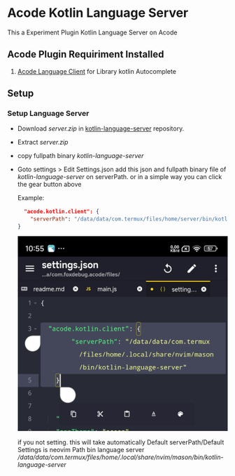 
<script type='text/javascript' src='https://cdn.trakteer.id/js/embed/trbtn.min.js?date=18-11-2023'></script><script type='text/javascript'>(function(){var trbtnId=trbtn.init('Dukung Saya di Trakteer','#be1e2d','https://trakteer.id/qiubyzhukhi','https://cdn.trakteer.id/images/embed/trbtn-icon.png?date=18-11-2023','40');trbtn.draw(trbtnId);})();</script>

# Acode Kotlin Language Server 
This a Experiment Plugin Kotlin Language Server on Acode

## Acode Plugin Requiriment Installed

1. [Acode Language Client](https://acode.app/plugin/acode.language.client) for Library kotlin Autocomplete

## Setup

### Setup Language Server

- Download _server.zip_ in [kotlin-language-server](https://github.com/fwcd/kotlin-language-server) repository.

- Extract _server.zip_

- copy fullpath binary _kotlin-language-server_

- Goto settings > Edit Settings.json
  add this json and fullpath binary file of _kotlin-language-server_ on serverPath.
  or in a simple way you can click the gear button above

  Example:

  ```json
    "acode.kotlin.client": {
      "serverPath": "/data/data/com.termux/files/home/server/bin/kotlin-language-server"
  }
  ```

  ![Example](./settings.jpg)

  if you not setting. this will take automatically Default serverPath/Default Settings
  is neovim Path bin language server
  _/data/data/com.termux/files/home/.local/share/nvim/mason/bin/kotlin-language-server_



